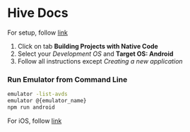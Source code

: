 # Hive Docs
For setup, follow [link](https://facebook.github.io/react-native/docs/getting-started)

1. Click on tab **Building Projects with Native Code**
2. Select your *Development OS* and **Target OS: Android**
3. Follow all instructions except *Creating a new application*

### Run Emulator from Command Line

```bash
emulator -list-avds
emulator @{emulator_name}
npm run android
```

For iOS, follow [link](https://facebook.github.io/react-native/docs/running-on-simulator-ios)

